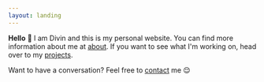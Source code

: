 ```yaml
---
layout: landing
---
```


**Hello** <span class = "waving-hand">👋</span> I am Divin and this is my personal website. You can find more information about me at [about](/about). If you want to see what I'm working on, head over to my [projects](/projects). 

Want to have a conversation? Feel free to [contact](/contact) me 😌